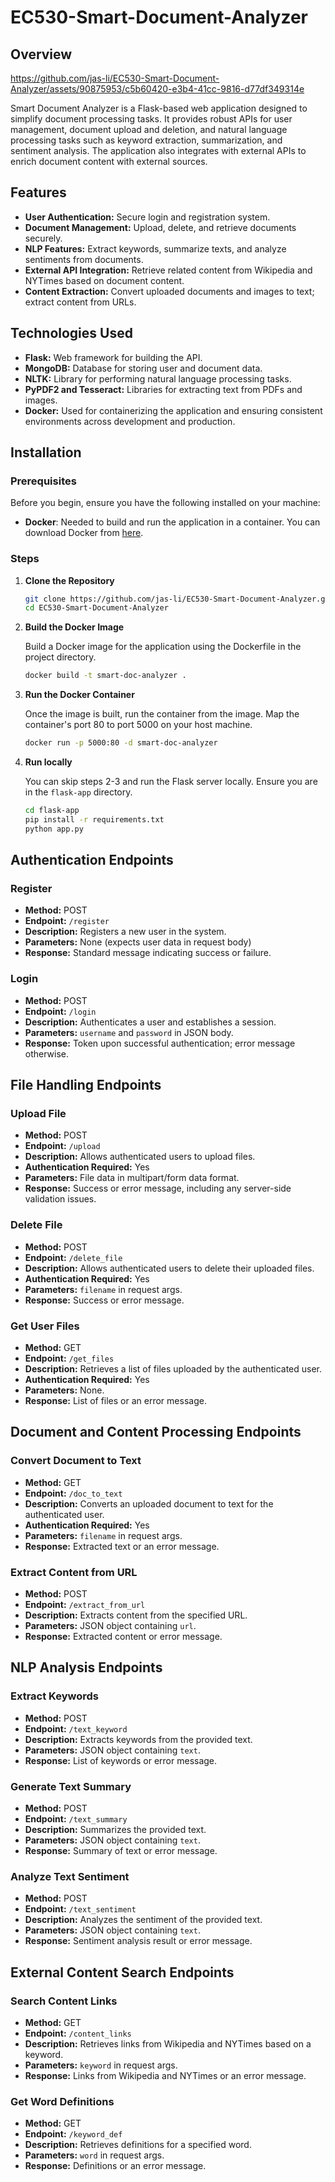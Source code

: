 # EC530-Smart-Document-Analyzer

## Overview
https://github.com/jas-li/EC530-Smart-Document-Analyzer/assets/90875953/c5b60420-e3b4-41cc-9816-d77df349314e


Smart Document Analyzer is a Flask-based web application designed to simplify document processing tasks. It provides robust APIs for user management, document upload and deletion, and natural language processing tasks such as keyword extraction, summarization, and sentiment analysis. The application also integrates with external APIs to enrich document content with external sources.

## Features

- **User Authentication:** Secure login and registration system.
- **Document Management:** Upload, delete, and retrieve documents securely.
- **NLP Features:** Extract keywords, summarize texts, and analyze sentiments from documents.
- **External API Integration:** Retrieve related content from Wikipedia and NYTimes based on document content.
- **Content Extraction:** Convert uploaded documents and images to text; extract content from URLs.

## Technologies Used

- **Flask:** Web framework for building the API.
- **MongoDB:** Database for storing user and document data.
- **NLTK:** Library for performing natural language processing tasks.
- **PyPDF2 and Tesseract:** Libraries for extracting text from PDFs and images.
- **Docker:** Used for containerizing the application and ensuring consistent environments across development and production.

## Installation

### Prerequisites

Before you begin, ensure you have the following installed on your machine:
- **Docker**: Needed to build and run the application in a container. You can download Docker from [here](https://www.docker.com/products/docker-desktop).

### Steps

1. **Clone the Repository**

   ```bash
   git clone https://github.com/jas-li/EC530-Smart-Document-Analyzer.git
   cd EC530-Smart-Document-Analyzer

2. **Build the Docker Image**

    Build a Docker image for the application using the Dockerfile in the project directory.
    ```bash
    docker build -t smart-doc-analyzer .

3. **Run the Docker Container**

    Once the image is built, run the container from the image. Map the container's port 80 to port 5000 on your host machine.
    ```bash
    docker run -p 5000:80 -d smart-doc-analyzer

4. **Run locally**

    You can skip steps 2-3 and run the Flask server locally. Ensure you are in the `flask-app` directory.
    ```bash
    cd flask-app
    pip install -r requirements.txt
    python app.py

## Authentication Endpoints

### Register
- **Method:** POST
- **Endpoint:** `/register`
- **Description:** Registers a new user in the system.
- **Parameters:** None (expects user data in request body)
- **Response:** Standard message indicating success or failure.

### Login
- **Method:** POST
- **Endpoint:** `/login`
- **Description:** Authenticates a user and establishes a session.
- **Parameters:** `username` and `password` in JSON body.
- **Response:** Token upon successful authentication; error message otherwise.

## File Handling Endpoints

### Upload File
- **Method:** POST
- **Endpoint:** `/upload`
- **Description:** Allows authenticated users to upload files.
- **Authentication Required:** Yes
- **Parameters:** File data in multipart/form data format.
- **Response:** Success or error message, including any server-side validation issues.

### Delete File
- **Method:** POST
- **Endpoint:** `/delete_file`
- **Description:** Allows authenticated users to delete their uploaded files.
- **Authentication Required:** Yes
- **Parameters:** `filename` in request args.
- **Response:** Success or error message.

### Get User Files
- **Method:** GET
- **Endpoint:** `/get_files`
- **Description:** Retrieves a list of files uploaded by the authenticated user.
- **Authentication Required:** Yes
- **Parameters:** None.
- **Response:** List of files or an error message.

## Document and Content Processing Endpoints

### Convert Document to Text
- **Method:** GET
- **Endpoint:** `/doc_to_text`
- **Description:** Converts an uploaded document to text for the authenticated user.
- **Authentication Required:** Yes
- **Parameters:** `filename` in request args.
- **Response:** Extracted text or an error message.

### Extract Content from URL
- **Method:** POST
- **Endpoint:** `/extract_from_url`
- **Description:** Extracts content from the specified URL.
- **Parameters:** JSON object containing `url`.
- **Response:** Extracted content or error message.

## NLP Analysis Endpoints

### Extract Keywords
- **Method:** POST
- **Endpoint:** `/text_keyword`
- **Description:** Extracts keywords from the provided text.
- **Parameters:** JSON object containing `text`.
- **Response:** List of keywords or error message.

### Generate Text Summary
- **Method:** POST
- **Endpoint:** `/text_summary`
- **Description:** Summarizes the provided text.
- **Parameters:** JSON object containing `text`.
- **Response:** Summary of text or error message.

### Analyze Text Sentiment
- **Method:** POST
- **Endpoint:** `/text_sentiment`
- **Description:** Analyzes the sentiment of the provided text.
- **Parameters:** JSON object containing `text`.
- **Response:** Sentiment analysis result or error message.

## External Content Search Endpoints

### Search Content Links
- **Method:** GET
- **Endpoint:** `/content_links`
- **Description:** Retrieves links from Wikipedia and NYTimes based on a keyword.
- **Parameters:** `keyword` in request args.
- **Response:** Links from Wikipedia and NYTimes or an error message.

### Get Word Definitions
- **Method:** GET
- **Endpoint:** `/keyword_def`
- **Description:** Retrieves definitions for a specified word.
- **Parameters:** `word` in request args.
- **Response:** Definitions or an error message.
